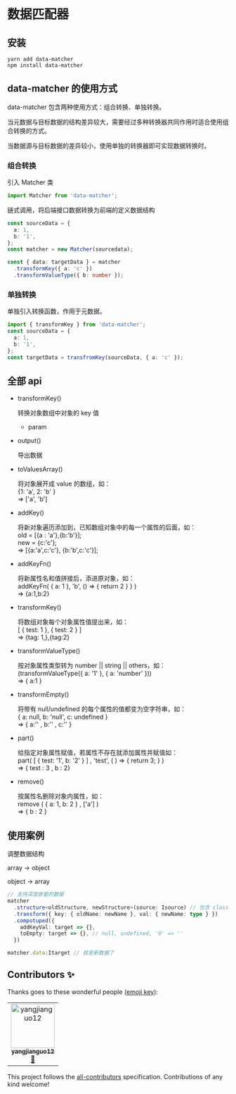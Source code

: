 # 数据匹配器

## 安装

```
yarn add data-matcher
npm install data-matcher
```

## data-matcher 的使用方式

data-matcher 包含两种使用方式：组合转换、单独转换。

当元数据与目标数据的结构差异较大，需要经过多种转换器共同作用时适合使用组合转换的方式。

当数据源与目标数据的差异较小，使用单独的转换器即可实现数据转换时。

### 组合转换

引入 Matcher 类

```ts
import Matcher from 'data-matcher';
```

链式调用，将后端接口数据转换为前端的定义数据结构

```ts
const sourceData = {
  a: 1,
  b: '1',
};
const matcher = new Matcher(sourcedata);

const { data: targetData } = matcher
  .transformKey({ a: 'c' })
  .transformValueType({ b: number });
```

### 单独转换

单独引入转换函数，作用于元数据。

```ts
import { transformKey } from 'data-matcher';
const sourceData = {
  a: 1,
  b: '1',
};
const targetData = transfromKey(sourceData, { a: 'c' });
```

## 全部 api

- transformKey()

  转换对象数组中对象的 key 值

  - param

- output()

  导出数据

- toValuesArray()

  将对象展开成 value 的数组，如：  
  {1: 'a', 2: 'b' }  
  => ['a', 'b']

- addKey()

  将新对象遍历添加到，已知数组对象中的每一个属性的后面，如：  
  old = [{a : 'a'},{b:'b'}];  
  new = {c:'c'};  
  => [{a:'a',c:'c'},
  {b:'b',c:'c'}];

- addKeyFn()

  将新属性名和值拼接后，添进原对象，如：  
  addKeyFn( { a: 1 }, 'b', () => { return 2 } } )  
  => {a:1,b:2}

- transformKey()

  将数组对象每个对象属性值提出来，如：  
  [ { test: 1 }, { test: 2 } ]  
  => {tag: 1,},{tag:2}

- transformValueType()

  按对象属性类型转为 number || string || others，如：  
  (transformValueType({ a: '1' }, { a: 'number' }))  
  => { a:1 }

- transformEmpty()

  将带有 null/undefined 的每个属性的值都变为空字符串，如：  
  { a: null, b: 'null', c: undefined }  
  => { a:'' , b:'' , c:'' }

- part()

  给指定对象属性赋值，若属性不存在就添加属性并赋值如：  
  part( [ { test: '1', b: '2' } ] , 'test', ( ) => { return 3; } )  
  => { test : 3 , b : 2}

- remove()

  按属性名删除对象内属性，如：  
  remove ( { a: 1, b: 2 } , ['a'] )  
   => { b : 2 }

## 使用案例

调整数据结构

array -> object

object -> array

```ts
// 支持深度嵌套的数据
matcher
  .structure<oldStructure, newStructure>(source: Isource) // 包含 classifyKey 功能
  .transform({ key: { oldName: newName }, val: { newName: type } })
  .compotuped({
    addKeyVal: target => {},
    toEmpty: target => {}, // null, undefined, '0' => ''
  })

matcher.data:Itarget // 就是新数据了
```

## Contributors ✨

Thanks goes to these wonderful people ([emoji key](https://allcontributors.org/docs/en/emoji-key)):

<!-- ALL-CONTRIBUTORS-LIST:START - Do not remove or modify this section -->
<!-- prettier-ignore-start -->
<!-- markdownlint-disable -->
<table>
  <tr>
    <td align="center"><a href="https://github.com/yangjianguo12"><img src="https://avatars3.githubusercontent.com/u/48900717?v=4" width="100px;" alt="yangjianguo12"/><br /><sub><b>yangjianguo12</b></sub></a><br /><a href="https://github.com/xiamu14/data-matcher/commits?author=yangjianguo12" title="Documentation">📖</a></td>
  </tr>
</table>

<!-- markdownlint-enable -->
<!-- prettier-ignore-end -->

<!-- ALL-CONTRIBUTORS-LIST:END -->

This project follows the [all-contributors](https://github.com/all-contributors/all-contributors) specification. Contributions of any kind welcome!
